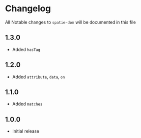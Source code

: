 # Changelog

All Notable changes to `spatie-dom` will be documented in this file

## 1.3.0
- Added `hasTag`

## 1.2.0
- Added `attribute`, `data`, `on`

## 1.1.0
- Added `matches`

## 1.0.0
- Initial release
